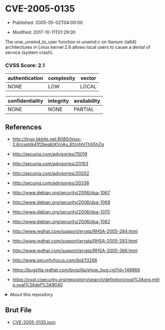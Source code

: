 # CVE-2005-0135

- Published: 2005-05-02T04:00:00

- Modified: 2017-10-11T01:29:00

The unw_unwind_to_user function in unwind.c on Itanium (ia64) architectures in Linux kernel 2.6 allows local users to cause a denial of service (system crash).

### CVSS Score: **2.1**

| authentication | complexity | vector |
| --- | --- | --- |
| NONE | LOW | LOCAL |

| confidentiality | integrity | availability |
| --- | --- | --- |
| NONE | NONE | PARTIAL |

## References

* http://linux.bkbits.net:8080/linux-2.6/cset@41f2beablXVnAs_6fznhhITh1j5hZg

* http://secunia.com/advisories/15019

* http://secunia.com/advisories/20163

* http://secunia.com/advisories/20202

* http://secunia.com/advisories/20338

* http://www.debian.org/security/2006/dsa-1067

* http://www.debian.org/security/2006/dsa-1069

* http://www.debian.org/security/2006/dsa-1070

* http://www.debian.org/security/2006/dsa-1082

* http://www.redhat.com/support/errata/RHSA-2005-284.html

* http://www.redhat.com/support/errata/RHSA-2005-293.html

* http://www.redhat.com/support/errata/RHSA-2005-366.html

* http://www.securityfocus.com/bid/13266

* https://bugzilla.redhat.com/bugzilla/show_bug.cgi?id=148868

* https://oval.cisecurity.org/repository/search/definition/oval%3Aorg.mitre.oval%3Adef%3A9040

<details>
<summary>About this repository</summary> 

  This repository is part of the project [Live Hack CVE](https://github.com/Live-Hack-CVE). Main website can be found [www.live-hack.org](https://www.live-hack.org) 
  
  Made by [Sn0wAlice](https://github.com/Sn0wAlice) for the people that care about security and need to have a feed of the latest CVEs. Hope you enjoy it, don't forget to star the repo and follow me on [Twitter](https://twitter.com/Sn0wAlice) and [Github](https://github.com/Sn0wAlice). And that is my [personnal website](https://www.alice-snow.me/)

  - [Home Page](https://github.com/Live-Hack-CVE)
  - [Framework](https://github.com/Live-Hack-CVE/cve-framework)
  - [CVE database](https://github.com/Live-Hack-CVE/full_database)
  - [Changelog](https://github.com/Live-Hack-CVE/Changelog)
</details>

## Brut File

* [CVE-2005-0135.json](https://raw.githubusercontent.com/Live-Hack-CVE/full_database/main/cves/2005/CVE-2005-0135.json)

